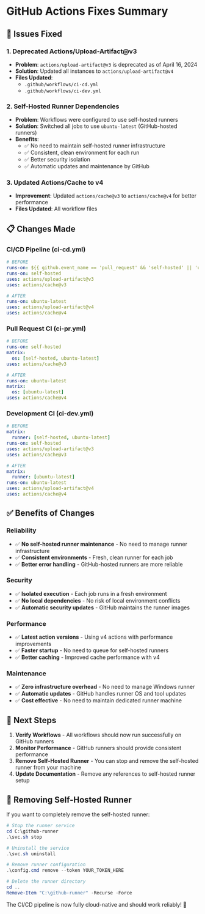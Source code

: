 # GitHub Actions Fixes Summary

## 🔧 Issues Fixed

### 1. **Deprecated Actions/Upload-Artifact@v3**
- **Problem**: `actions/upload-artifact@v3` is deprecated as of April 16, 2024
- **Solution**: Updated all instances to `actions/upload-artifact@v4`
- **Files Updated**: 
  - `.github/workflows/ci-cd.yml`
  - `.github/workflows/ci-dev.yml`

### 2. **Self-Hosted Runner Dependencies**
- **Problem**: Workflows were configured to use self-hosted runners
- **Solution**: Switched all jobs to use `ubuntu-latest` (GitHub-hosted runners)
- **Benefits**:
  - ✅ No need to maintain self-hosted runner infrastructure
  - ✅ Consistent, clean environment for each run
  - ✅ Better security isolation
  - ✅ Automatic updates and maintenance by GitHub

### 3. **Updated Actions/Cache to v4**
- **Improvement**: Updated `actions/cache@v3` to `actions/cache@v4` for better performance
- **Files Updated**: All workflow files

## 📋 Changes Made

### **CI/CD Pipeline (ci-cd.yml)**
```yaml
# BEFORE
runs-on: ${{ github.event_name == 'pull_request' && 'self-hosted' || 'ubuntu-latest' }}
runs-on: self-hosted
uses: actions/upload-artifact@v3
uses: actions/cache@v3

# AFTER  
runs-on: ubuntu-latest
uses: actions/upload-artifact@v4
uses: actions/cache@v4
```

### **Pull Request CI (ci-pr.yml)**
```yaml
# BEFORE
runs-on: self-hosted
matrix:
  os: [self-hosted, ubuntu-latest]
uses: actions/cache@v3

# AFTER
runs-on: ubuntu-latest  
matrix:
  os: [ubuntu-latest]
uses: actions/cache@v4
```

### **Development CI (ci-dev.yml)**
```yaml
# BEFORE
matrix:
  runner: [self-hosted, ubuntu-latest]
runs-on: self-hosted
uses: actions/upload-artifact@v3
uses: actions/cache@v3

# AFTER
matrix:
  runner: [ubuntu-latest]
runs-on: ubuntu-latest
uses: actions/upload-artifact@v4
uses: actions/cache@v4
```

## ✅ Benefits of Changes

### **Reliability**
- ✅ **No self-hosted runner maintenance** - No need to manage runner infrastructure
- ✅ **Consistent environments** - Fresh, clean runner for each job
- ✅ **Better error handling** - GitHub-hosted runners are more reliable

### **Security**
- ✅ **Isolated execution** - Each job runs in a fresh environment
- ✅ **No local dependencies** - No risk of local environment conflicts
- ✅ **Automatic security updates** - GitHub maintains the runner images

### **Performance**
- ✅ **Latest action versions** - Using v4 actions with performance improvements
- ✅ **Faster startup** - No need to queue for self-hosted runners
- ✅ **Better caching** - Improved cache performance with v4

### **Maintenance**
- ✅ **Zero infrastructure overhead** - No need to manage Windows runner
- ✅ **Automatic updates** - GitHub handles runner OS and tool updates
- ✅ **Cost effective** - No need to maintain dedicated runner machine

## 🚀 Next Steps

1. **Verify Workflows** - All workflows should now run successfully on GitHub runners
2. **Monitor Performance** - GitHub runners should provide consistent performance
3. **Remove Self-Hosted Runner** - You can stop and remove the self-hosted runner from your machine
4. **Update Documentation** - Remove any references to self-hosted runner setup

## 📝 Removing Self-Hosted Runner

If you want to completely remove the self-hosted runner:

```powershell
# Stop the runner service
cd C:\github-runner
.\svc.sh stop

# Uninstall the service  
.\svc.sh uninstall

# Remove runner configuration
.\config.cmd remove --token YOUR_TOKEN_HERE

# Delete the runner directory
cd ..
Remove-Item "C:\github-runner" -Recurse -Force
```

The CI/CD pipeline is now fully cloud-native and should work reliably! 🎉